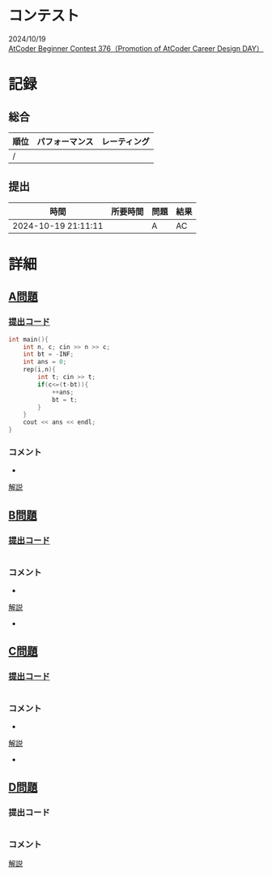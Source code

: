 # コンテスト
2024/10/19<br>
[AtCoder Beginner Contest 376（Promotion of AtCoder Career Design DAY）](https://atcoder.jp/contests/abc376)

# 記録
## 総合
|  順位  |  パフォーマンス  | レーティング |
| ---- | ---- | ---- |
|   /   |  |  |

## 提出
|  時間  |  所要時間  |  問題  | 結果 |
| ---- | ---- | ---- | ---- |
| 2024-10-19 21:11:11 |  | A | AC |


# 詳細
## [A問題](https://atcoder.jp/contests/abc376/tasks/abc376_a)
### [提出コード](https://atcoder.jp/contests/abc376/submissions/58941084)
```c++
int main(){ 
    int n, c; cin >> n >> c;
    int bt = -INF;
    int ans = 0;
    rep(i,n){
        int t; cin >> t;
        if(c<=(t-bt)){
            ++ans;
            bt = t;
        }
    }
    cout << ans << endl;
}
```

### コメント

* 

[解説](https://atcoder.jp/contests/abc376/editorial/11190)


## [B問題](https://atcoder.jp/contests/abc376/tasks/abc376_b)
### [提出コード]()
```c++

```

### コメント

* 

[解説](https://atcoder.jp/contests/abc376/editorial/11192)

* 


## [C問題]()
### [提出コード]()

```c++

```

### コメント
* 

[解説]()

* 


## [D問題]()
### 提出コード

```c++

```

### コメント

[解説]()
